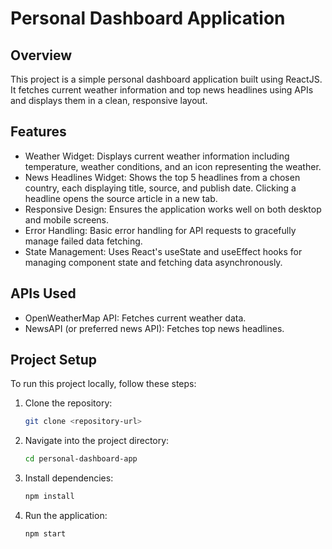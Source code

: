 # Personal Dashboard Application

## Overview

This project is a simple personal dashboard application built using ReactJS. It fetches current weather information and top news headlines using APIs and displays them in a clean, responsive layout.

## Features

- Weather Widget: Displays current weather information including temperature, weather conditions, and an icon representing the weather.
- News Headlines Widget: Shows the top 5 headlines from a chosen country, each displaying title, source, and publish date. Clicking a headline opens the source article in a new tab.
- Responsive Design: Ensures the application works well on both desktop and mobile screens.
- Error Handling: Basic error handling for API requests to gracefully manage failed data fetching.
- State Management: Uses React's useState and useEffect hooks for managing component state and fetching data asynchronously.

## APIs Used

- OpenWeatherMap API: Fetches current weather data.
- NewsAPI (or preferred news API): Fetches top news headlines.

## Project Setup

To run this project locally, follow these steps:

1. Clone the repository:

   ```bash
   git clone <repository-url>
2. Navigate into the project directory:

   ```bash
   cd personal-dashboard-app

3. Install dependencies:

   ```bash
   npm install
4. Run the application:

   ```bash
   npm start


